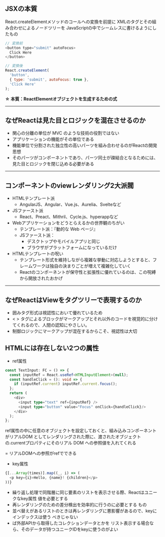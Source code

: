 ## JSXの本質

React.createElementメソッドのコールへの変換を前提に
XMLのタグとその組み合わせによるノードツリーを JavaScriptの中でシームレスに書けるようにしたもの
```js
// 変換前
<button type="submit" autoFocus>
  Click Here
</button>

// 変換後
React.createElement(
  'button',
  { type: 'submit', autoFocus: true },
  'Click Here'
);
```
**☆ 本質：ReactElementオブジェクトを生成するための式**

---

## なぜReactは見た目とロジックを混在させるのか

* 関心の分離の単位が MVC のような技術の役割ではない
* アプリケーションの機能がその単位である
* 機能単位で分割された独立性の高いパーツを組み合わせるのがReactの開発思想
* そのパーツがコンポーネントであり、パーツ同士が疎結合となるためには、見た目とロジックを閉じ込める必要がある

---


## コンポーネントのviewレンダリング2大派閥

* HTMLテンプレート派
  * AngularJS、Angular、Vue.js、Aurelia、Svelteなど
* JSファースト派
  * React、Preact、Mithril、Cycle.js、hyperappなど
* Webアプリケーションをどうとらえるかの世界観のちがい
  * テンプレート派：『動的な Web ページ』
  * JSファースト派：
    * デスクトップやモバイルアプリと同じ
    * ブラウザがプラットフォームになっているだけ
* HTMLテンプレートの呪い
  * テンプレート形式を維持しながら複雑な挙動に対応しようとすると、フレームワークは独自の決まりごとが増えて複雑化していく
  * Reactのコンポーネントが保守性と拡張性に優れているのは、この呪縛から開放されたおかげ

---

## なぜReactはViewをタグツリーで表現するのか

* 囲みタグ形式は視認性において優れているため
* < > タグによるブロックがマークアップとそれ以外のコードを視覚的に分けてくれるので、人間の認知にやさしい。
* 制御ロジックにマークアップが混在するからこそ、視認性は大切

## HTMLには存在しない2つの属性
* ref属性
```ts
const TextInput: FC = () => {
  const inputRef = React.useRef<HTMLInputElement>(null);
  const handleClick = (): void => {
    if (inputRef.current) inputRef.current.focus();
  };
  return (
    <div>
      <input type="text" ref={inputRef} />
      <input type="button" value="Focus" onClick={handleClick}/>
    </div>
  );
};
```
ref属性の中に任意のオブジェクトを設定しておくと、組み込みコンポーネントがリアルDOM
としてレンダリングされた際に、渡されたオブジェクトの.currentプロパティにそのリアル DOM
への参照値を入れてくれる

= リアルDOMへの参照がrefでできる

* key属性
```ts
{[...Array(times)].map((_, i) => (
  <p key={i}>Hello, {name}! {children}</p>
))}
```
* 繰り返し処理で同階層に同じ要素のリストを表示させる際、Reactはユニークなkey属性
値を必要とする
* 再レンダリングのための差分検出を効率的に行うのに必要とする
もの
* 並べ替えがあるリストのときは再レンダリングに悪影響があるので、keyにインデックスは使う
べきじゃない
* ば外部APIから取得したコレクションデータとかを
リスト表示する場合なら、そのデータが持つユニークIDをkeyに使うのがよい